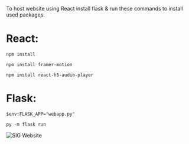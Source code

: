 To host website using React install flask & run these commands to install used packages.

# React:

``` npm install ```

```npm install framer-motion```

```npm install react-h5-audio-player```

# Flask:

``` $env:FLASK_APP="webapp.py" ``` 

``` py -m flask run ```

![SIG Website](./src/website.JPG)
